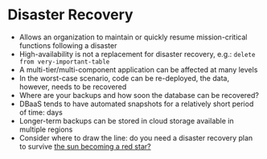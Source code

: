 # Disaster Recovery

* Allows an organization to maintain or quickly resume mission-critical functions following a disaster
* High-availability is not a replacement for disaster recovery, e.g.: `delete from very-important-table`
* A multi-tier/multi-component application can be affected at many levels
* In the worst-case scenario, code can be re-deployed, the data, however, needs to be recovered
* Where are your backups and how soon the database can be recovered?
* DBaaS tends to have automated snapshots for a relatively short period of time: days
* Longer-term backups can be stored in cloud storage available in multiple regions
* Consider where to draw the line: do you need a disaster recovery plan to survive [the sun becoming a red star?](https://www.space.com/14732-sun-burns-star-death.html)


